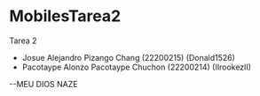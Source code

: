 # MobilesTarea2
Tarea 2 
- Josue Alejandro Pizango Chang (22200215) (Donald1526)
- Pacotaype Alonzo Pacotaype Chuchon (22200214) (IIrookezII)

  
--MEU DIOS NAZE
